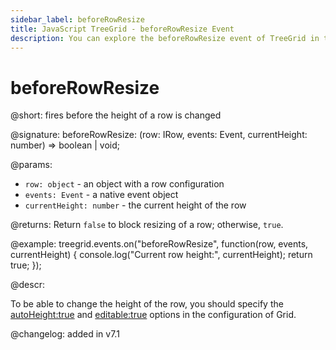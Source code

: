 ```yaml
---
sidebar_label: beforeRowResize
title: JavaScript TreeGrid - beforeRowResize Event 
description: You can explore the beforeRowResize event of TreeGrid in the documentation of the DHTMLX JavaScript UI library. Browse developer guides and API reference, try out code examples and live demos, and download a free 30-day evaluation version of DHTMLX Suite 7.
---
```


# beforeRowResize

@short: fires before the height of a row is changed

@signature: beforeRowResize: (row: IRow, events: Event, currentHeight: number) => boolean | void;

@params:
- `row: object` - an object with a row configuration
- `events: Event` - a native event object
- `currentHeight: number` - the current height of the row

@returns:
Return `false` to block resizing of a row; otherwise, `true`.

@example:
treegrid.events.on("beforeRowResize", function(row, events, currentHeight) {
    console.log("Current row height:", currentHeight);
    return true;
});

@descr:

To be able to change the height of the row, you should specify the [autoHeight:true](treegrid/api/treegrid_autoheight_config.md) and [editable:true](treegrid/api/treegrid_editable_config.md) options in the configuration of Grid. 

@changelog: added in v7.1

